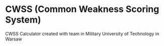 # CWSS (Common Weakness Scoring System)
CWSS Calculator created with team in Military University of Technology in Warsaw
